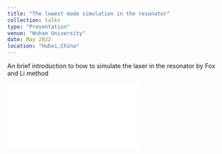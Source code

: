 ```yaml
---
title: "The lowest mode simulation in the resonator"
collection: talks
type: "Presentation"
venue: "Wuhan University"
date: May 2022
location: "Hubei,China"
---
```


An brief introduction to how to simulate the laser in the resonator by Fox and Li method

<embed src="/Homepage/files/talks/Presentation_Laser_Principle.pdf" type="application/pdf">